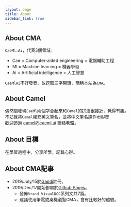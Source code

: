```yaml
---
layout: page
title: About
sidebar_link: true
---
```

## About CMA
`CaeMl.Ai`，代表3個領域:
* Cae = Computer-aided engineering = 電腦輔助工程
* Ml = Machine learning = 機器學習
* Ai = Artificial intelligence = 人工智慧

`CaeMlAi`不好發音，故逕取三字開頭，簡稱本站為`CMA`。

## About Camel
偶然間發現`CaeMl`兩個字合起來和`Camel`的拼法很接近，覺得有趣。<br/>
不妨就將`Camel`權充英文筆名，並將中文筆名譯作`老駱`吧!<br/>
歡迎透過 [camel@caeml.ai](camel@caeml.ai) 聯絡老駱。

## About 目標
在學習過程中，分享所學，記錄心得。

## About CMA記事
* 2019/July/15於[Gandi](https://gandi.net)註冊。
* 2019/Dec/17開始部屬於[Github Pages](https://pages.github.com/)。
    * 發佈`Vrand VisualDOC`系列文共7篇。
    * 建議使用筆電或桌機瀏覽CMA，會有比較好的體驗。
